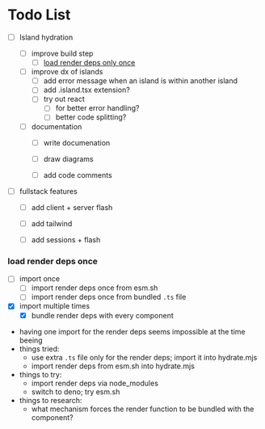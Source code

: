 # Todo List
- [ ] Island hydration

	- [ ] improve build step
		- [ ] [load render deps only once](#load-render-deps-once)

	- [ ] improve dx of islands
		- [ ] add error message when an island is within another island
		- [ ] add .island.tsx extension?
		- [ ] try out react
			- [ ] for better error handling?
			- [ ] better code splitting?

	- [ ] documentation
		- [ ] write documenation
		- [ ] draw diagrams
		- [ ] add code comments


- [ ] fullstack features
	- [ ] add client + server flash
	- [ ] add tailwind
	- [ ] add sessions + flash


### load render deps once
- [ ] import once
	- [ ] import render deps once from esm.sh
	- [ ] import render deps once from bundled `.ts` file
- [x] import multiple times
	- [x] bundle render deps with every component

* having one import for the render deps seems impossible at the time beeing
* things tried:
	* use extra `.ts` file only for the render deps; import it into hydrate.mjs
	* import render deps from esm.sh into hydrate.mjs
* things to try:
	* import render deps via node_modules
	* switch to deno; try esm.sh
* things to research:
	* what mechanism forces the render function to be bundled with the component?